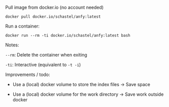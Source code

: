 Pull image from docker.io (no account needed)

`docker pull docker.io/schastel/anfy:latest`

Run a container:

`docker run --rm -ti docker.io/schastel/anfy:latest bash`

Notes:

`--rm`: Delete the container when exiting

`-ti`: Interactive (equivalent to `-t -i`) 

Improvements / todo:

- Use a (local) docker volume to store the index files
-> Save space 

- Use a (local) docker volume for the work directory
-> Save work outside docker 
